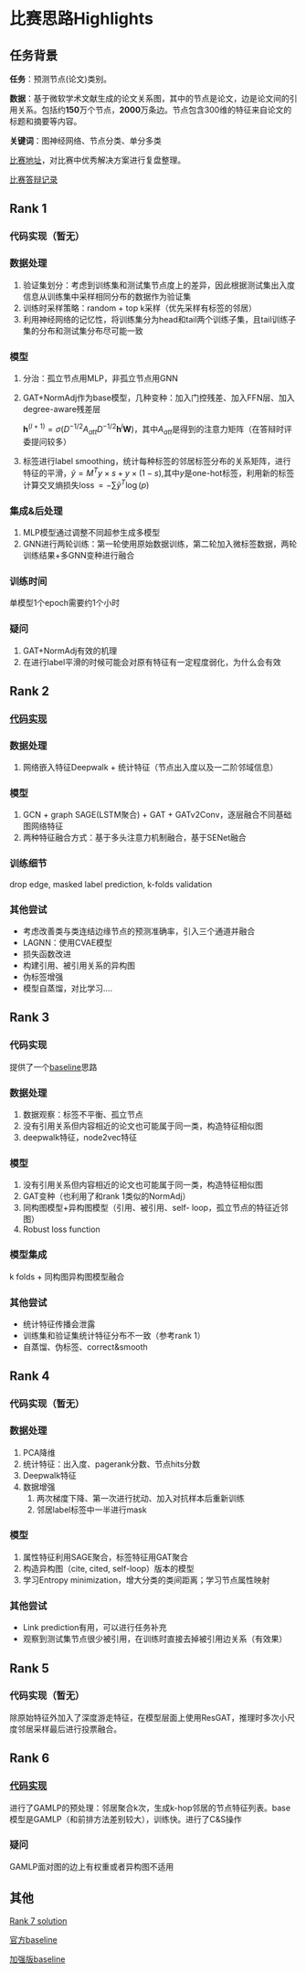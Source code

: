 # 比赛思路Highlights

## 任务背景

**任务**：预测节点(论文)类别。

**数据**：基于微软学术文献生成的论文关系图，其中的节点是论文，边是论文间的引用关系。包括约**150**万个节点，**2000**万条边。节点包含300维的特征来自论文的标题和摘要等内容。

**关键词**：图神经网络、节点分类、单分多类

[比赛地址](https://www.biendata.xyz/competition/maxp_dgl/)，对比赛中优秀解决方案进行复盘整理。

[比赛答辩记录](https://www.bilibili.com/video/BV1fr4y1v737?p=2)

## Rank 1

### 代码实现（暂无）

### 数据处理

1. 验证集划分：考虑到训练集和测试集节点度上的差异，因此根据测试集出入度信息从训练集中采样相同分布的数据作为验证集
2. 训练时采样策略：random + top k采样（优先采样有标签的邻居）
3. 利用神经网络的记忆性，将训练集分为head和tail两个训练子集，且tail训练子集的分布和测试集分布尽可能一致

### 模型

1. 分治：孤立节点用MLP，非孤立节点用GNN

2. GAT+NormAdj作为base模型，几种变种：加入门控残差、加入FFN层、加入degree-aware残差层

   $\boldsymbol{h}^{(l+1)}=\sigma\left(D^{-1 / 2} A_{a t t} D^{-1 / 2} \boldsymbol{h}^{l} \boldsymbol{W}\right)$，其中$A_{a t t}$是得到的注意力矩阵（在答辩时评委提问较多）

3. 标签进行label smoothing，统计每种标签的邻居标签分布的关系矩阵，进行特征的平滑，$\tilde{y}=M^{T} y \times s+y \times(1-s)$,其中$y$是one-hot标签，利用新的标签计算交叉熵损失$\operatorname{loss}=-\sum \tilde{y}^{T} \log (p)$

   

### 集成&后处理

1. MLP模型通过调整不同超参生成多模型
2. GNN进行两轮训练：第一轮使用原始数据训练，第二轮加入微标签数据，两轮训练结果+多GNN变种进行融合

### 训练时间

单模型1个epoch需要约1个小时

### 疑问

1. GAT+NormAdj有效的机理
2. 在进行label平滑的时候可能会对原有特征有一定程度弱化，为什么会有效

## Rank 2

### [代码实现](https://github.com/langgege-cqu/maxp_dgl)

### 数据处理

1. 网络嵌入特征Deepwalk + 统计特征（节点出入度以及一二阶邻域信息）

### 模型

1.  GCN + graph SAGE(LSTM聚合) + GAT + GATv2Conv，逐层融合不同基础图网络特征
2. 两种特征融合方式：基于多头注意力机制融合，基于SENet融合

### 训练细节

drop edge, masked label prediction, k-folds validation

### 其他尝试

- 考虑改善类与类连结边缘节点的预测准确率，引入三个通道并融合
- LAGNN：使用CVAE模型
- 损失函数改进
- 构建引用、被引用关系的异构图
- 伪标签增强
- 模型自蒸馏，对比学习....

## Rank 3

### 代码实现

提供了一个[baseline](https://github.com/minghaochen/2021-MAXP-DGL-GraphML-competition-intermediate-solution-)思路

### 数据处理

1. 数据观察：标签不平衡、孤立节点
2. 没有引用关系但内容相近的论文也可能属于同一类，构造特征相似图
3. deepwalk特征，node2vec特征

### 模型

1. 没有引用关系但内容相近的论文也可能属于同一类，构造特征相似图
2. GAT变种（也利用了和rank 1类似的NormAdj）
3. 同构图模型+异构图模型（引用、被引用、self- loop，孤立节点的特征近邻图）
4. Robust loss function

### 模型集成

k folds + 同构图异构图模型融合

### 其他尝试

- 统计特征传播会泄露
- 训练集和验证集统计特征分布不一致（参考rank 1）
- 自蒸馏、伪标签、correct&smooth

## Rank 4

### 代码实现（暂无）

### 数据处理

1. PCA降维
2. 统计特征：出入度、pagerank分数、节点hits分数
3. Deepwalk特征
4. 数据增强
   1. 两次梯度下降、第一次进行扰动、加入对抗样本后重新训练
   2. 邻居label标签中一半进行mask

### 模型

1. 属性特征利用SAGE聚合，标签特征用GAT聚合
2. 构造异构图（cite, cited, self-loop）版本的模型
3. 学习Entropy minimization，增大分类的类间距离；学习节点属性映射

### 其他尝试

- Link prediction有用，可以进行任务补充
- 观察到测试集节点很少被引用，在训练时直接去掉被引用边关系（有效果）

## Rank 5

### 代码实现（暂无）

除原始特征外加入了深度游走特征，在模型层面上使用ResGAT，推理时多次小尺度邻居采样最后进行投票融合。

## Rank 6

### [代码实现](https://github.com/ytchx1999/MAXP_DGL_Graph)

进行了GAMLP的预处理：邻居聚合k次，生成k-hop邻居的节点特征列表。base模型是GAMLP（和前排方法差别较大），训练快。进行了C&S操作

### 疑问

GAMLP面对图的边上有权重或者异构图不适用

## 其他

[Rank 7 solution](https://github.com/dmlc/dgl/tree/master/examples/pytorch/ogb_lsc/MAG240M)

[官方baseline](https://github.com/dglai/maxp_baseline_model)

[加强版baseline](https://github.com/CYBruce/MAXP-DGL-solution)



